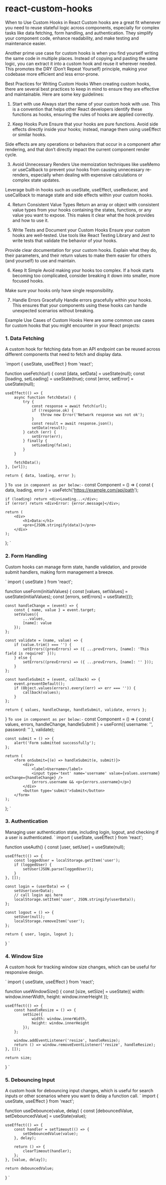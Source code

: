 # react-custom-hooks

When to Use Custom Hooks in React
Custom hooks are a great fit whenever you need to reuse stateful logic across components, especially for complex tasks like data fetching, form handling, and authentication. They simplify your component code, enhance readability, and make testing and maintenance easier.

Another prime use case for custom hooks is when you find yourself writing the same code in multiple places. Instead of copying and pasting the same logic, you can extract it into a custom hook and reuse it wherever needed. This promotes the DRY (Don’t Repeat Yourself) principle, making your codebase more efficient and less error-prone.

Best Practices for Writing Custom Hooks
When creating custom hooks, there are several best practices to keep in mind to ensure they are effective and maintainable. Here are some key guidelines:

1. Start with use
Always start the name of your custom hook with use. This is a convention that helps other React developers identify these functions as hooks, ensuring the rules of hooks are applied correctly.

2. Keep Hooks Pure
Ensure that your hooks are pure functions. Avoid side effects directly inside your hooks; instead, manage them using useEffect or similar hooks.

Side effects are any operations or behaviors that occur in a component after rendering, and that don’t directly impact the current component render cycle.

3. Avoid Unnecessary Renders
Use memoization techniques like useMemo or useCallback to prevent your hooks from causing unnecessary re-renders, especially when dealing with expensive calculations or complex state updates.

Leverage built-in hooks such as useState, useEffect, useReducer, and useCallback to manage state and side effects within your custom hooks.

4. Return Consistent Value Types
Return an array or object with consistent value types from your hooks containing the states, functions, or any value you want to expose. This makes it clear what the hook provides and how to use it.

5. Write Tests and Document your Custom Hooks
Ensure your custom hooks are well-tested. Use tools like React Testing Library and Jest to write tests that validate the behavior of your hooks.

Provide clear documentation for your custom hooks. Explain what they do, their parameters, and their return values to make them easier for others (and yourself) to use and maintain.

6. Keep It Simple
Avoid making your hooks too complex. If a hook starts becoming too complicated, consider breaking it down into smaller, more focused hooks.

Make sure your hooks only have single responsibility.

7. Handle Errors Gracefully
Handle errors gracefully within your hooks. This ensures that your components using these hooks can handle unexpected scenarios without breaking.

Example Use Cases of Custom Hooks
Here are some common use cases for custom hooks that you might encounter in your React projects:

### 1. Data Fetching
A custom hook for fetching data from an API endpoint can be reused across different components that need to fetch and display data.

`import { useState, useEffect } from 'react';
 
function useFetch(url) {
	const [data, setData] = useState(null);
	const [loading, setLoading] = useState(true);
	const [error, setError] = useState(null);
 
	useEffect(() => {
		async function fetchData() {
			try {
				const response = await fetch(url);
				if (!response.ok) {
					throw new Error('Network response was not ok');
				}
				const result = await response.json();
				setData(result);
			} catch (err) {
				setError(err);
			} finally {
				setLoading(false);
			}
		}
 
		fetchData();
	}, [url]);
 
	return { data, loading, error };
}
`
To use in component as per below:-
`
const Component = () => {
	const { data, loading, error } = useFetch('https://example.com/api/path');
 
	if (loading) return <div>Loading...</div>;
	if (error) return <div>Error: {error.message}</div>;
 
	return (
		<div>
			<h1>Data:</h1>
			<pre>{JSON.stringify(data)}</pre>
		</div>
	);
};
`
### 2. Form Handling
Custom hooks can manage form state, handle validation, and provide submit handlers, making form management a breeze.

`
import { useState } from 'react';
 
function useForm(initialValues) {
	const [values, setValues] = useState(initialValues);
	const [errors, setErrors] = useState({});
 
	const handleChange = (event) => {
		const { name, value } = event.target;
		setValues({
			...values,
			[name]: value
		});
	};
 
	const validate = (name, value) => {
		if (value.trim() === '') {
			setErrors((prevErrors) => ({ ...prevErrors, [name]: 'This field is required' }));
		} else {
			setErrors((prevErrors) => ({ ...prevErrors, [name]: '' }));
		}
	};
 
	const handleSubmit = (event, callback) => {
		event.preventDefault();
		if (Object.values(errors).every((err) => err === '')) {
			callback(values);
		}
	};
 
	return { values, handleChange, handleSubmit, validate, errors };
}
`
To use in component as per below:-
`
const Component = () => {
	const { values, errors, handleChange, handleSubmit } = useForm({ username: '', password: '' }, validate);
 
	const submit = () => {
		alert('Form submitted successfully');
	};
 
	return (
		<form onSubmit={(e) => handleSubmit(e, submit)}>
			<div>
				<label>Username</label>
				<input type='text' name='username' value={values.username} onChange={handleChange} />
				{errors.username && <p>{errors.username}</p>}
			</div>
			<button type='submit'>Submit</button>
		</form>
	);
};
`
### 3. Authentication
Managing user authentication state, including login, logout, and checking if a user is authenticated.
`
import { useState, useEffect } from 'react';
 
function useAuth() {
	const [user, setUser] = useState(null);
 
	useEffect(() => {
		const loggedUser = localStorage.getItem('user');
		if (loggedUser) {
			setUser(JSON.parse(loggedUser));
		}
	}, []);
 
	const login = (userData) => {
		setUser(userData);
		// call login api here
		localStorage.setItem('user', JSON.stringify(userData));
	};
 
	const logout = () => {
		setUser(null);
		localStorage.removeItem('user');
	};
 
	return { user, login, logout };
}
`
### 4. Window Size
A custom hook for tracking window size changes, which can be useful for responsive design.

`
import { useState, useEffect } from 'react';
 
function useWindowSize() {
	const [size, setSize] = useState({
		width: window.innerWidth,
		height: window.innerHeight
	});
 
	useEffect(() => {
		const handleResize = () => {
			setSize({
				width: window.innerWidth,
				height: window.innerHeight
			});
		};
 
		window.addEventListener('resize', handleResize);
		return () => window.removeEventListener('resize', handleResize);
	}, []);
 
	return size;
}
`
### 5. Debouncing Input
A custom hook for debouncing input changes, which is useful for search inputs or other scenarios where you want to delay a function call.
`
import { useState, useEffect } from 'react';
 
function useDebounce(value, delay) {
	const [debouncedValue, setDebouncedValue] = useState(value);
 
	useEffect(() => {
		const handler = setTimeout(() => {
			setDebouncedValue(value);
		}, delay);
 
		return () => {
			clearTimeout(handler);
		};
	}, [value, delay]);
 
	return debouncedValue;
}
`
